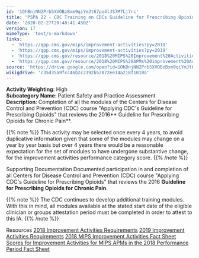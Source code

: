 ```yaml
---
id: '1OhBnjNN2Prb5XVOBzBxm9qiYmJt67po4lJS7M7Lj7rc'
title: 'PSPA 22 - CDC Training on CDCs Guideline for Prescribing Opioids for Chronic Pain'
date: '2020-02-27T20:48:41.450Z'
version: 17
mimeType: 'text/x-markdown'
links:
  - 'https://qpp.cms.gov/mips/improvement-activities?py=2018'
  - 'https://qpp.cms.gov/mips/improvement-activities?py=2019'
  - 'https://qpp.cms.gov/resource/2018%20MIPS%20Improvement%20Activities%20Fact%20Sheet'
  - 'https://qpp.cms.gov/resource/2018%20MIPS%20APMs%20improvement%20Activities%20scores%20fact%20sheet'
source: 'https://drive.google.com/open?id=1OhBnjNN2Prb5XVOBzBxm9qiYmJt67po4lJS7M7Lj7rc'
wikigdrive: 'c35d35a9fcc46b2c2392b52072ee14a218f1010a'
---
```





**Activity Weighting**: High  
**Subcategory Name**: Patient Safety and Practice Assessment  
**Description**: Completion of all the modules of the Centers for Disease Control and Prevention (CDC) course "Applying CDC's Guideline for Prescribing Opioids" that reviews the 2016** Guideline for Prescribing Opioids for Chronic Pain**.

{{% note %}}
This activity may be selected once every 4 years, to avoid duplicative information given that some of the modules may change on a year by year basis but over 4 years there would be a reasonable expectation for the set of modules to have undergone substantive change, for the improvement activities performance category score.
{{% /note %}}



Supporting Documentation
Documented participation in and completion of all Centers for Disease Control and Prevention (CDC) course "Applying CDC's Guideline for Prescribing Opioids" that reviews the 2016 **Guideline for Prescribing Opioids for Chronic Pain**.

{{% note %}}
The CDC continues to develop additional training modules. With this in mind, all modules available at the stated start date of the eligible clinician or groups attestation period must be completed in order to attest to this IA.
{{% /note %}}



Resources
[2018 Improvement Activities Requirements](https://qpp.cms.gov/mips/improvement-activities?py=2018)
[2019 Improvement Activities Requirements](https://qpp.cms.gov/mips/improvement-activities?py=2019)
[2018 MIPS Improvement Activities Fact Sheet](https://qpp.cms.gov/resource/2018%20MIPS%20Improvement%20Activities%20Fact%20Sheet)
[Scores for Improvement Activities for MIPS APMs in the 2018 Performance Period Fact Sheet](https://qpp.cms.gov/resource/2018%20MIPS%20APMs%20improvement%20Activities%20scores%20fact%20sheet)
